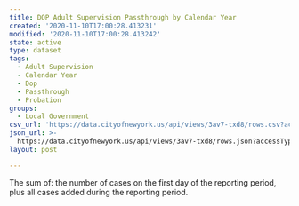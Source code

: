 ```yaml
---
title: DOP Adult Supervision Passthrough by Calendar Year
created: '2020-11-10T17:00:28.413231'
modified: '2020-11-10T17:00:28.413242'
state: active
type: dataset
tags:
  - Adult Supervision
  - Calendar Year
  - Dop
  - Passthrough
  - Probation
groups:
  - Local Government
csv_url: 'https://data.cityofnewyork.us/api/views/3av7-txd8/rows.csv?accessType=DOWNLOAD'
json_url: >-
  https://data.cityofnewyork.us/api/views/3av7-txd8/rows.json?accessType=DOWNLOAD
layout: post

---
```

The sum of: the number of cases on the first day of the reporting period, plus all cases added during the reporting period.
